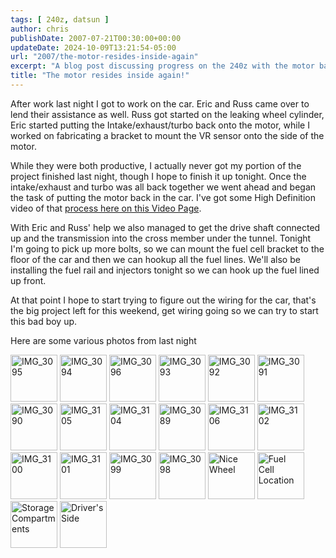 ```yaml
---
tags: [ 240z, datsun ]
author: chris
publishDate: 2007-07-21T00:30:00+00:00
updateDate: 2024-10-09T13:21:54-05:00
url: "2007/the-motor-resides-inside-again"
excerpt: "A blog post discussing progress on the 240z with the motor back in the car, along with some photos"
title: "The motor resides inside again!"
---
```


After work last night I got to work on the car. Eric and Russ came over to lend their assistance as well. Russ got started on the leaking wheel cylinder, Eric started putting the Intake/exhaust/turbo back onto the motor, while I worked on fabricating a bracket to mount the VR sensor onto the side of the motor.

While they were both productive, I actually never got my portion of the project finished last night, though I hope to finish it up tonight. Once the intake/exhaust and turbo was all back together we went ahead and began the task of putting the motor back in the car. I've got some High Definition video of that [process here on this Video Page](/engine-insertion-take-2).

With Eric and Russ' help we also managed to get the drive shaft connected up and the transmission into the cross member under the tunnel. Tonight I'm going to pick up more bolts, so we can mount the fuel cell bracket to the floor of the car and then we can hookup all the fuel lines. We'll also be installing the fuel rail and injectors tonight so we can hook up the fuel lined up front.

At that point I hope to start trying to figure out the wiring for the car, that's the big project left for this weekend, get wiring going so we can try to start this bad boy up.

Here are some various photos from last night

<a style="text-decoration: none" href="https://www.flickr.com/photos/chammond/859220320/in/pool-341731@N21" ><img height="75" alt="IMG_3095" src="https://farm2.static.flickr.com/1370/859220320_8cec17934b_m.jpg" border="0" /> </a><a style="text-decoration: none" href="https://www.flickr.com/photos/chammond/859217242/in/pool-341731@N21" ><img height="75" alt="IMG_3094" src="https://farm2.static.flickr.com/1272/859217242_cc8858e8ea_m.jpg" border="0" /> </a><a style="text-decoration: none" href="https://www.flickr.com/photos/chammond/858361631/in/pool-341731@N21" ><img height="75" alt="IMG_3096" src="https://farm2.static.flickr.com/1311/858361631_e4f89b9d4d_m.jpg" border="0" /> </a><a style="text-decoration: none" href="https://www.flickr.com/photos/chammond/859214472/in/pool-341731@N21" ><img height="75" alt="IMG_3093" src="https://farm2.static.flickr.com/1195/859214472_ec49a9eb30_m.jpg" border="0" /> </a><a style="text-decoration: none" href="https://www.flickr.com/photos/chammond/859211940/in/pool-341731@N21" ><img height="75" alt="IMG_3092" src="https://farm2.static.flickr.com/1236/859211940_d79e827c57_m.jpg" border="0" /> </a><a style="text-decoration: none" href="https://www.flickr.com/photos/chammond/859209068/in/pool-341731@N21" ><img height="75" alt="IMG_3091" src="https://farm2.static.flickr.com/1418/859209068_3ed1601503_m.jpg" border="0" /> </a><a style="text-decoration: none" href="https://www.flickr.com/photos/chammond/858345267/in/pool-341731@N21" ><img height="75" alt="IMG_3090" src="https://farm2.static.flickr.com/1058/858345267_7aff524e8b_m.jpg" border="0" /> </a><a style="text-decoration: none" href="https://www.flickr.com/photos/chammond/859197900/in/pool-341731@N21" ><img height="75" alt="IMG_3105" src="https://farm2.static.flickr.com/1252/859197900_15097a5cf9_m.jpg" border="0" /> </a><a style="text-decoration: none" href="https://www.flickr.com/photos/chammond/859194550/in/pool-341731@N21" ><img height="75" alt="IMG_3104" src="https://farm2.static.flickr.com/1158/859194550_170ce6b801_m.jpg" border="0" /> </a><a style="text-decoration: none" href="https://www.flickr.com/photos/chammond/858342513/in/pool-341731@N21" ><img height="75" alt="IMG_3089" src="https://farm2.static.flickr.com/1245/858342513_1cf86880fc_m.jpg" border="0" /> </a><a style="text-decoration: none" href="https://www.flickr.com/photos/chammond/858339487/in/pool-341731@N21" ><img height="75" alt="IMG_3106" src="https://farm2.static.flickr.com/1244/858339487_e543d157d4_m.jpg" border="0" /> </a><a style="text-decoration: none" href="https://www.flickr.com/photos/chammond/858327679/in/pool-341731@N21" ><img height="75" alt="IMG_3102" src="https://farm2.static.flickr.com/1099/858327679_718ef292b7_m.jpg" border="0" /> </a><a style="text-decoration: none" href="https://www.flickr.com/photos/chammond/859183144/in/pool-341731@N21" ><img height="75" alt="IMG_3100" src="https://farm2.static.flickr.com/1385/859183144_10593bba41_m.jpg" border="0" /> </a><a style="text-decoration: none" href="https://www.flickr.com/photos/chammond/858324807/in/pool-341731@N21" ><img height="75" alt="IMG_3101" src="https://farm2.static.flickr.com/1065/858324807_84dfb7e2e7_m.jpg" border="0" /> </a><a style="text-decoration: none" href="https://www.flickr.com/photos/chammond/858319009/in/pool-341731@N21" ><img height="75" alt="IMG_3099" src="https://farm2.static.flickr.com/1179/858319009_40f14430b2_m.jpg" border="0" /> </a><a style="text-decoration: none" href="https://www.flickr.com/photos/chammond/858315975/in/pool-341731@N21" ><img height="75" alt="IMG_3098" src="https://farm2.static.flickr.com/1344/858315975_2c95e5a4c9_m.jpg" border="0" /> </a><a style="text-decoration: none" href="https://www.flickr.com/photos/chammond/824938492/in/pool-341731@N21" ><img height="75" alt="Nice Wheel" src="https://farm2.static.flickr.com/1189/824938492_9f563166b1_m.jpg" border="0" /> </a><a style="text-decoration: none" href="https://www.flickr.com/photos/chammond/824936714/in/pool-341731@N21" ><img height="75" alt="Fuel Cell Location" src="https://farm2.static.flickr.com/1068/824936714_7c9d8f36cc_m.jpg" border="0" /> </a><a style="text-decoration: none" href="https://www.flickr.com/photos/chammond/824931720/in/pool-341731@N21" ><img height="75" alt="Storage Compartments" src="https://farm2.static.flickr.com/1117/824931720_49a6bdf04c_m.jpg" border="0" /> </a><a style="text-decoration: none" href="https://www.flickr.com/photos/chammond/824056123/in/pool-341731@N21" ><img height="75" alt="Driver's Side" src="https://farm2.static.flickr.com/1329/824056123_dcc0ec1cf2_m.jpg" border="0" /></a>
